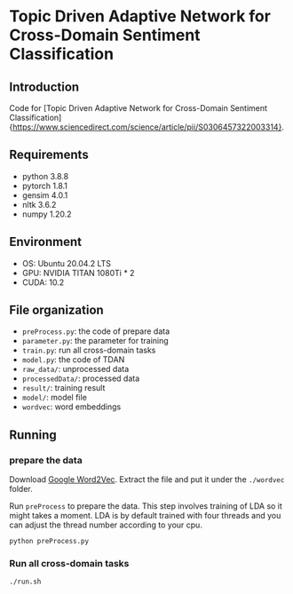 # Topic Driven Adaptive Network for Cross-Domain Sentiment Classification  

## Introduction

Code for [Topic Driven Adaptive Network for Cross-Domain Sentiment Classification]{https://www.sciencedirect.com/science/article/pii/S0306457322003314}.

## Requirements

* python 3.8.8
* pytorch 1.8.1
* gensim 4.0.1
* nltk 3.6.2
* numpy 1.20.2



## Environment

- OS: Ubuntu 20.04.2 LTS
- GPU: NVIDIA TITAN 1080Ti \* 2
- CUDA: 10.2



## File organization

* `preProcess.py`: the code of prepare data
* `parameter.py`: the parameter for training
* `train.py`: run all cross-domain tasks
* `model.py`: the code of TDAN
* `raw_data/`: unprocessed data
* `processedData/`: processed data
* `result/`: training result
* `model/`: model file
* `wordvec`: word embeddings

## Running

### prepare the data

Download [Google Word2Vec](https://code.google.com/archive/p/word2vec/). Extract the file and put it under the `./wordvec` folder.

Run `preProcess` to prepare the data. This step involves training of LDA so it might takes a moment. LDA is by default trained with four threads and you can adjust the thread number according to your cpu.

```
python preProcess.py
```

### Run all cross-domain tasks

```
./run.sh
```


